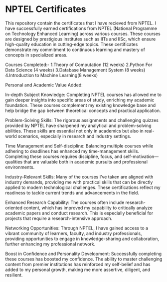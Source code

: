 # NPTEL Certificates
 This repository contain the certificates that I have recieved from NPTEL. I have successfully earned certifications from NPTEL (National Programme on Technology Enhanced Learning) across various courses. These courses are designed by prestigious institutes such as IITs and IISc, which ensure high-quality education in cutting-edge topics. These certificates demonstrate my commitment to continuous learning and mastery of concepts in specialized areas.

Courses Completed:-
    1.Theory of Computation (12 weeks)
    2.Python For Data Science (4 weeks)
    3.Database Management System (8 weeks) 
    4.Introduction to Machine Learning(8 weeks)

Personal and Academic Value Added:

In-depth Subject Knowledge: Completing NPTEL courses has allowed me to gain deeper insights into specific areas of study, enriching my academic foundation. These courses complement my existing knowledge base and help bridge the gap between theoretical concepts and practical application.

Problem-Solving Skills: The rigorous assignments and challenging quizzes provided by NPTEL have sharpened my analytical and problem-solving abilities. These skills are essential not only in academics but also in real-world scenarios, especially in research and industry settings.

Time Management and Self-discipline: Balancing multiple courses while adhering to deadlines has enhanced my time-management skills. Completing these courses requires discipline, focus, and self-motivation—qualities that are valuable both in academic pursuits and professional environments.

Industry-Relevant Skills: Many of the courses I’ve taken are aligned with industry demands, providing me with practical skills that can be directly applied to modern technological challenges. These certifications reflect my readiness to tackle current trends and advancements in the field.

Enhanced Research Capability: The courses often include research-oriented content, which has improved my capability to critically analyze academic papers and conduct research. This is especially beneficial for projects that require a research-intensive approach.

Networking Opportunities: Through NPTEL, I have gained access to a vibrant community of learners, faculty, and industry professionals, providing opportunities to engage in knowledge-sharing and collaboration, further enhancing my professional network.

Boost in Confidence and Personality Development: Successfully completing these courses has boosted my confidence. The ability to master challenging content from premier institutions has reinforced my self-belief and has added to my personal growth, making me more assertive, diligent, and resilient.


 
